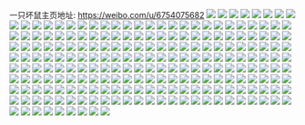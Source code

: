 一只坏鼠主页地址: https://weibo.com/u/6754075682 
![](https://wx4.sinaimg.cn/mw2000/007n5pCyly1h90bfa8n8hj31ho1zktzz.jpg) 
![](https://wx4.sinaimg.cn/mw2000/007n5pCyly1h8hddubjhwj30u0140q9c.jpg) 
![](https://wx4.sinaimg.cn/mw2000/007n5pCyly1h8hd92d7tyj30o00w0tda.jpg) 
![](https://wx4.sinaimg.cn/mw2000/007n5pCyly1h8hddv9q83j30u0140gv9.jpg) 
![](https://wx4.sinaimg.cn/mw2000/007n5pCyly1h8hdig6tfaj315o1jktr7.jpg) 
![](https://wx4.sinaimg.cn/mw2000/007n5pCyly1h8hdigd2uvj307508y3yw.jpg) 
![](https://wx4.sinaimg.cn/mw2000/007n5pCyly1h8anshlrhsj31o0280hdt.jpg) 
![](https://wx4.sinaimg.cn/mw2000/007n5pCyly1h7x2rjk30ij31h81h84qp.jpg) 
![](https://wx4.sinaimg.cn/mw2000/007n5pCyly1h7x2s00vanj32c02c0kjl.jpg) 
![](https://wx4.sinaimg.cn/mw2000/007n5pCyly1h7x2rtb3auj32c0340e83.jpg) 
![](https://wx4.sinaimg.cn/mw2000/007n5pCyly1h7x2s2g2zvj32c0340npd.jpg) 
![](https://wx4.sinaimg.cn/mw2000/007n5pCyly1h7x2rka9j8j31o02807wh.jpg) 
![](https://wx4.sinaimg.cn/mw2000/007n5pCyly1h7x2rgzwq5j32c0340hdv.jpg) 
![](https://wx4.sinaimg.cn/mw2000/007n5pCyly1h7orclsq3wj30yb19rgth.jpg) 
![](https://wx4.sinaimg.cn/mw2000/007n5pCyly1h7orcm8j1rj30oe0wi7an.jpg) 
![](https://wx4.sinaimg.cn/mw2000/007n5pCyly1h78kxmw9q5j32c0340qkm.jpg) 
![](https://wx4.sinaimg.cn/mw2000/007n5pCyly1h75691sx47j31sc2dsqv5.jpg) 
![](https://wx4.sinaimg.cn/mw2000/007n5pCyly1h75693jncfj32c0340hdu.jpg) 
![](https://wx4.sinaimg.cn/mw2000/007n5pCyly1h75690ik2mj30u0140myw.jpg) 
![](https://wx4.sinaimg.cn/mw2000/007n5pCyly1h72zphi0iqj30zo1bpgpp.jpg) 
![](https://wx4.sinaimg.cn/mw2000/007n5pCyly1h72zpjoue5j32c0340e84.jpg) 
![](https://wx4.sinaimg.cn/mw2000/007n5pCyly1h72zpljb7rj32c03401ky.jpg) 
![](https://wx4.sinaimg.cn/mw2000/007n5pCyly1h72zpmug8xj31o02804qp.jpg) 
![](https://wx4.sinaimg.cn/mw2000/007n5pCyly1h72zpg5e92j30qb0z3gpd.jpg) 
![](https://wx4.sinaimg.cn/mw2000/007n5pCyly1h72zpnpk00j30u0140qg5.jpg) 
![](https://wx4.sinaimg.cn/mw2000/007n5pCyly1h72zpp8qrsj32c0340qv6.jpg) 
![](https://wx4.sinaimg.cn/mw2000/007n5pCyly1h72zpqiy1ej30rb10ewr6.jpg) 
![](https://wx4.sinaimg.cn/mw2000/007n5pCyly1h72zps0t1hj32c0340x6p.jpg) 
![](https://wx4.sinaimg.cn/mw2000/007n5pCyly1h70mnx2l36j31o0280x6p.jpg) 
![](https://wx4.sinaimg.cn/mw2000/007n5pCyly1h70mnxo8cwj30zo1bkwon.jpg) 
![](https://wx4.sinaimg.cn/mw2000/007n5pCyly1h70mp9ndf1j30d20hemyw.jpg) 
![](https://wx4.sinaimg.cn/mw2000/007n5pCyly1h6ujdjjwr7j32c0340kjm.jpg) 
![](https://wx4.sinaimg.cn/mw2000/007n5pCyly1h6ujdfggo4j32c0340u0y.jpg) 
![](https://wx4.sinaimg.cn/mw2000/007n5pCyly1h6ujddcxz9j30xh18nwf3.jpg) 
![](https://wx4.sinaimg.cn/mw2000/007n5pCyly1h6t6opiw7mj32c03401l1.jpg) 
![](https://wx4.sinaimg.cn/mw2000/007n5pCyly1h6t6q0m6ksj30u0140whs.jpg) 
![](https://wx4.sinaimg.cn/mw2000/007n5pCyly1h6q6qaouq3j32c0340hdv.jpg) 
![](https://wx4.sinaimg.cn/mw2000/007n5pCyly1h6mpeqwrufj32c0340hdu.jpg) 
![](https://wx4.sinaimg.cn/mw2000/007n5pCyly1h6mpeng7o6j32c02c0hdt.jpg) 
![](https://wx4.sinaimg.cn/mw2000/007n5pCyly1h6mpferrhdj30u0140qbf.jpg) 
![](https://wx4.sinaimg.cn/mw2000/007n5pCyly1h6mpem0jdnj32c034046s.jpg) 
![](https://wx4.sinaimg.cn/mw2000/007n5pCyly1h6mpepbkkbj32c0340kjm.jpg) 
![](https://wx4.sinaimg.cn/mw2000/007n5pCyly1h6mpetqwpej32c03407wi.jpg) 
![](https://wx4.sinaimg.cn/mw2000/007n5pCyly1h6gy2lq9ruj31o0280e81.jpg) 
![](https://wx4.sinaimg.cn/mw2000/007n5pCyly1h6gy2n5l6gj31o0280grq.jpg) 
![](https://wx4.sinaimg.cn/mw2000/007n5pCyly1h69u6tv5fnj30nx0vwafz.jpg) 
![](https://wx4.sinaimg.cn/mw2000/007n5pCyly1h60vygyetvj31o02804qp.jpg) 
![](https://wx4.sinaimg.cn/mw2000/007n5pCyly1h60vyqrtroj31o0280ape.jpg) 
![](https://wx4.sinaimg.cn/mw2000/007n5pCyly1h60vyfzjfcj30q10yp4ba.jpg) 
![](https://wx4.sinaimg.cn/mw2000/007n5pCyly1h60vysugupj32c0340kjn.jpg) 
![](https://wx4.sinaimg.cn/mw2000/007n5pCyly1h60vyv7ajmj31o0280dub.jpg) 
![](https://wx4.sinaimg.cn/mw2000/007n5pCygy1h5xb9lmmabj32c0340u0y.jpg) 
![](https://wx4.sinaimg.cn/mw2000/007n5pCygy1h5xb9in6f8j32c0340qv5.jpg) 
![](https://wx4.sinaimg.cn/mw2000/007n5pCygy1h5xb9oms9jj32c0340e82.jpg) 
![](https://wx4.sinaimg.cn/mw2000/007n5pCygy1h5xbfrurzgj30md0tu76t.jpg) 
![](https://wx4.sinaimg.cn/mw2000/007n5pCygy1h5xbfu5b6tj33402c01ky.jpg) 
![](https://wx4.sinaimg.cn/mw2000/007n5pCygy1h5xbhk4ssyj32c02c0qv5.jpg) 
![](https://wx4.sinaimg.cn/mw2000/007n5pCygy1h5xbhiskc0j30u0140wtl.jpg) 
![](https://wx4.sinaimg.cn/mw2000/007n5pCygy1h5xbhlbxmcj327u1o0e81.jpg) 
![](https://wx4.sinaimg.cn/mw2000/007n5pCygy1h5xbhmaq4nj30tu13uk1a.jpg) 
![](https://wx4.sinaimg.cn/mw2000/007n5pCygy1h5fln60ay3j32c03404qq.jpg) 
![](https://wx4.sinaimg.cn/mw2000/007n5pCygy1h5fln6r5loj30py0ymgph.jpg) 
![](https://wx4.sinaimg.cn/mw2000/007n5pCygy1h5fn0t80ccj30tu13s7pb.jpg) 
![](https://wx4.sinaimg.cn/mw2000/007n5pCygy1h5a5b0et00j32c0340u0x.jpg) 
![](https://wx4.sinaimg.cn/mw2000/007n5pCygy1h5a5aycgu8j32c03404qq.jpg) 
![](https://wx4.sinaimg.cn/mw2000/007n5pCygy1h57iohe7ydj32c0340b2b.jpg) 
![](https://wx4.sinaimg.cn/mw2000/007n5pCygy1h57ioldejoj32c0340b29.jpg) 
![](https://wx4.sinaimg.cn/mw2000/007n5pCygy1h50qgvrv71j32c03404qq.jpg) 
![](https://wx4.sinaimg.cn/mw2000/007n5pCygy1h50qgwltakj30zk1bejw2.jpg) 
![](https://wx4.sinaimg.cn/mw2000/007n5pCygy1h50qgyecn8j32c0340hdu.jpg) 
![](https://wx4.sinaimg.cn/mw2000/007n5pCygy1h50qh081njj32c03401it.jpg) 
![](https://wx4.sinaimg.cn/mw2000/007n5pCygy1h50qh2vasjj32c0340u0y.jpg) 
![](https://wx4.sinaimg.cn/mw2000/007n5pCygy1h4xeopya9cj31901o1kb7.jpg) 
![](https://wx4.sinaimg.cn/mw2000/007n5pCygy1h4xeosn6a5j31bo1rkqno.jpg) 
![](https://wx4.sinaimg.cn/mw2000/007n5pCygy1h4xeow2xx4j318h1nbto3.jpg) 
![](https://wx4.sinaimg.cn/mw2000/007n5pCygy1h4xep0fh8jj31o02814qq.jpg) 
![](https://wx4.sinaimg.cn/mw2000/007n5pCygy1h4xeonmxxjj31ee1v7nao.jpg) 
![](https://wx4.sinaimg.cn/mw2000/007n5pCygy1h4xep2nfu6j31c61s9hcq.jpg) 
![](https://wx4.sinaimg.cn/mw2000/007n5pCygy1h4u1nojl8tj31o0281hdt.jpg) 
![](https://wx4.sinaimg.cn/mw2000/007n5pCygy1h4u1nsz8m4j31o02814qp.jpg) 
![](https://wx4.sinaimg.cn/mw2000/007n5pCygy1h4u1nqd2nyj318w1nvtsw.jpg) 
![](https://wx4.sinaimg.cn/mw2000/007n5pCygy1h4u1nlgi2uj31a51pjnnm.jpg) 
![](https://wx4.sinaimg.cn/mw2000/007n5pCygy1h4slvj0ysij32c03404qq.jpg) 
![](https://wx4.sinaimg.cn/mw2000/007n5pCygy1h4slvdr6bbj31o0280e81.jpg) 
![](https://wx4.sinaimg.cn/mw2000/007n5pCygy1h4slvm4svpj32c0340x6s.jpg) 
![](https://wx4.sinaimg.cn/mw2000/007n5pCygy1h4slvfl3q5j31o02807wi.jpg) 
![](https://wx4.sinaimg.cn/mw2000/007n5pCygy1h4slvuxm6hj32c03407wi.jpg) 
![](https://wx4.sinaimg.cn/mw2000/007n5pCygy1h4slvbft2dj31o0280qv5.jpg) 
![](https://wx4.sinaimg.cn/mw2000/007n5pCygy1h4dgvq7h5qj32c034q7wl.jpg) 
![](https://wx4.sinaimg.cn/mw2000/007n5pCygy1h4dgvsbv83j31o02801kx.jpg) 
![](https://wx4.sinaimg.cn/mw2000/007n5pCygy1h4bhmd8dfdj31o0280u0y.jpg) 
![](https://wx4.sinaimg.cn/mw2000/007n5pCygy1h4bhmhc5whj32c0340hdu.jpg) 
![](https://wx4.sinaimg.cn/mw2000/007n5pCyly1h3ylej1q90j32c0340qv5.jpg) 
![](https://wx4.sinaimg.cn/mw2000/007n5pCyly1h3ylejwgchj32c0340b2a.jpg) 
![](https://wx4.sinaimg.cn/mw2000/007n5pCyly1h3ylehw189j32c03407wk.jpg) 
![](https://wx4.sinaimg.cn/mw2000/007n5pCyly1h3ylihw471j327f2xw1ky.jpg) 
![](https://wx4.sinaimg.cn/mw2000/007n5pCyly1h3ylig8ardj32c03407wi.jpg) 
![](https://wx4.sinaimg.cn/mw2000/007n5pCyly1h3ylel4vofj32c03401kz.jpg) 
![](https://wx4.sinaimg.cn/mw2000/007n5pCyly1h3x9dgoav7j30by0bxwff.jpg) 
![](https://wx4.sinaimg.cn/mw2000/007n5pCyly1h3twl33l96j33dw52u1l3.jpg) 
![](https://wx4.sinaimg.cn/mw2000/007n5pCyly1h3twlo224kj356o3ggqv9.jpg) 
![](https://wx4.sinaimg.cn/mw2000/007n5pCyly1h3twl70ve6j33dw52u1l2.jpg) 
![](https://wx4.sinaimg.cn/mw2000/007n5pCyly1h3twkzs0o0j352u3dwe86.jpg) 
![](https://wx4.sinaimg.cn/mw2000/007n5pCyly1h3twlbskh9j33dw52ukjs.jpg) 
![](https://wx4.sinaimg.cn/mw2000/007n5pCyly1h3twlfg6x6j33dw52unph.jpg) 
![](https://wx4.sinaimg.cn/mw2000/007n5pCyly1h3twlknfi4j33do52ikjt.jpg) 
![](https://wx4.sinaimg.cn/mw2000/007n5pCyly1h3twlrp54nj33gg56ob2e.jpg) 
![](https://wx4.sinaimg.cn/mw2000/007n5pCyly1h3stlyj3nmj32c0340e83.jpg) 
![](https://wx4.sinaimg.cn/mw2000/007n5pCyly1h3stm056n9j33402c0b2b.jpg) 
![](https://wx4.sinaimg.cn/mw2000/007n5pCyly1h3stm1mayzj32c0340kjm.jpg) 
![](https://wx4.sinaimg.cn/mw2000/007n5pCyly1h3stm3pzsuj32c0340qv7.jpg) 
![](https://wx4.sinaimg.cn/mw2000/007n5pCyly1h3stm5k0swj32c02c0qv6.jpg) 
![](https://wx4.sinaimg.cn/mw2000/007n5pCyly1h3stm78gohj32c0340x6q.jpg) 
![](https://wx4.sinaimg.cn/mw2000/007n5pCyly1h3bolx4hxxj32c03404qq.jpg) 
![](https://wx4.sinaimg.cn/mw2000/007n5pCyly1h3boowzwroj31sc2dsnpd.jpg) 
![](https://wx4.sinaimg.cn/mw2000/007n5pCyly1h391950fo8j32c02c0npe.jpg) 
![](https://wx4.sinaimg.cn/mw2000/007n5pCyly1h391913pcwj32c03407wi.jpg) 
![](https://wx4.sinaimg.cn/mw2000/007n5pCyly1h2vgechnejj30u0140dlp.jpg) 
![](https://wx4.sinaimg.cn/mw2000/007n5pCyly1h2vged459qj30u0193jyn.jpg) 
![](https://wx4.sinaimg.cn/mw2000/007n5pCyly1h2vgedkmrjj30u0140q73.jpg) 
![](https://wx4.sinaimg.cn/mw2000/007n5pCyly1h2vgedzvwxj30u0140jvn.jpg) 
![](https://wx4.sinaimg.cn/mw2000/007n5pCyly1h2ubldow7lj30u0140k1o.jpg) 
![](https://wx4.sinaimg.cn/mw2000/007n5pCyly1h2uble887sj30u0140n5c.jpg) 
![](https://wx4.sinaimg.cn/mw2000/007n5pCyly1h2ublcyi9ij30u014011d.jpg) 
![](https://wx4.sinaimg.cn/mw2000/007n5pCyly1h2t53dcc3zj30u01hc46h.jpg) 
![](https://wx4.sinaimg.cn/mw2000/007n5pCyly1h2t53dvqgjj30u0140tf7.jpg) 
![](https://wx4.sinaimg.cn/mw2000/007n5pCyly1h2t53efy4ij30u01407d6.jpg) 
![](https://wx4.sinaimg.cn/mw2000/007n5pCyly1h2t53exbo0j30u01407c3.jpg) 
![](https://wx4.sinaimg.cn/mw2000/007n5pCyly1h2s3qsm0dvj30ix0ix75e.jpg) 
![](https://wx4.sinaimg.cn/mw2000/007n5pCyly1h2s3t3ubn4j30ei0eijub.jpg) 
![](https://wx4.sinaimg.cn/mw2000/007n5pCyly1h2s3ttf3pqj32t11vlhdw.jpg) 
![](https://wx4.sinaimg.cn/mw2000/007n5pCyly1h2myx323a0j319s0u07gc.jpg) 
![](https://wx4.sinaimg.cn/mw2000/007n5pCyly1h2gcyhi1pej30u0140qaf.jpg) 
![](https://wx4.sinaimg.cn/mw2000/007n5pCyly1h2gcymzsjqj30u01407c1.jpg) 
![](https://wx4.sinaimg.cn/mw2000/007n5pCyly1h2gcyika4nj30u0140wnz.jpg) 
![](https://wx4.sinaimg.cn/mw2000/007n5pCyly1h2gcykd3b6j30u0141qa6.jpg) 
![](https://wx4.sinaimg.cn/mw2000/007n5pCyly1h23h3nzgzvj30wy1pctk0.jpg) 
![](https://wx4.sinaimg.cn/mw2000/007n5pCyly1h1m2loj7yej30zo1re49l.jpg) 
![](https://wx4.sinaimg.cn/mw2000/007n5pCyly1h1m2loty7vj30zo1re47k.jpg) 
![](https://wx4.sinaimg.cn/mw2000/007n5pCyly1h1gqwjzwbsj31400u043r.jpg) 
![](https://wx4.sinaimg.cn/mw2000/007n5pCyly1h1gqwjbhh3j30u00u0gqz.jpg) 
![](https://wx4.sinaimg.cn/mw2000/007n5pCyly1h1gqwkczb3j30u00u0dk0.jpg) 
![](https://wx4.sinaimg.cn/mw2000/007n5pCyly1h1gqwkvayhj30u0140dkx.jpg) 
![](https://wx4.sinaimg.cn/mw2000/007n5pCyly1h1gqwlfltuj30u0140gsi.jpg) 
![](https://wx4.sinaimg.cn/mw2000/007n5pCyly1h1gqwlu08mj30u014078w.jpg) 
![](https://wx4.sinaimg.cn/mw2000/007n5pCyly1h1aqlbm1bij32c03404qq.jpg) 
![](https://wx4.sinaimg.cn/mw2000/007n5pCyly1h1aqlas4oij30u0140qeg.jpg) 
![](https://wx4.sinaimg.cn/mw2000/007n5pCyly1h0xj23dtl3j32c0340b2a.jpg) 
![](https://wx4.sinaimg.cn/mw2000/007n5pCyly1h0xj2ouo0hj30sa11pdjw.jpg) 
![](https://wx4.sinaimg.cn/mw2000/007n5pCyly1h0xj25dpkej32c0340e84.jpg) 
![](https://wx4.sinaimg.cn/mw2000/007n5pCyly1h0xj2idtj3j32c0340x6s.jpg) 
![](https://wx4.sinaimg.cn/mw2000/007n5pCyly1h0xj2632onj30d50hjt9s.jpg) 
![](https://wx4.sinaimg.cn/mw2000/007n5pCyly1h0xj22jwbxj30u00k0goh.jpg) 
![](https://wx4.sinaimg.cn/mw2000/007n5pCyly1h0qkpmavwwj32c0340e83.jpg) 
![](https://wx4.sinaimg.cn/mw2000/007n5pCyly1h0qkpnnpsuj32c0340qv6.jpg) 
![](https://wx4.sinaimg.cn/mw2000/007n5pCyly1h0qkpkpqqzj32c03401kz.jpg) 
![](https://wx4.sinaimg.cn/mw2000/007n5pCyly1h0qkpovqxkj30zo1bk150.jpg) 
![](https://wx4.sinaimg.cn/mw2000/007n5pCyly1h0qkpps14ej31vu2igx6p.jpg) 
![](https://wx4.sinaimg.cn/mw2000/007n5pCyly1h0qkt2xu68j30u0140ak9.jpg) 
![](https://wx4.sinaimg.cn/mw2000/007n5pCyly1gzlm5v7f5rj32c0340u0x.jpg) 
![](https://wx4.sinaimg.cn/mw2000/007n5pCyly1gzlm5wo6i1j31o02807tw.jpg) 
![](https://wx4.sinaimg.cn/mw2000/007n5pCyly1gzlm6456iwj32c0340u0z.jpg) 
![](https://wx4.sinaimg.cn/mw2000/007n5pCyly1gzlm6ahc1zj32c0340npf.jpg) 
![](https://wx4.sinaimg.cn/mw2000/007n5pCyly1gyp7rf3rl3j30u0140q7k.jpg) 
![](https://wx4.sinaimg.cn/mw2000/007n5pCyly1gyp7re6hz9j30u01400zu.jpg) 
![](https://wx4.sinaimg.cn/mw2000/007n5pCyly1gyp7rgevefj30u01407cw.jpg) 
![](https://wx4.sinaimg.cn/mw2000/007n5pCyly1gyp7rh2356j30f70kawgm.jpg) 
![](https://wx4.sinaimg.cn/mw2000/007n5pCyly1gy77s2okuoj33do52inpg.jpg) 
![](https://wx4.sinaimg.cn/mw2000/007n5pCyly1gy77s6jth8j33dw52uqv7.jpg) 
![](https://wx4.sinaimg.cn/mw2000/007n5pCyly1gy77sa3dxaj33do52iqv8.jpg) 
![](https://wx4.sinaimg.cn/mw2000/007n5pCyly1gy77sg130oj33do52iqvd.jpg) 
![](https://wx4.sinaimg.cn/mw2000/007n5pCyly1gy77sk1xzuj33dw52ux6w.jpg) 
![](https://wx4.sinaimg.cn/mw2000/007n5pCyly1gy77sqffkwj33gg56okjv.jpg) 
![](https://wx4.sinaimg.cn/mw2000/007n5pCyly1gy77sw6spqj33do52ihe4.jpg) 
![](https://wx4.sinaimg.cn/mw2000/007n5pCyly1gy77ryfy4lj33gg56oe8b.jpg) 
![](https://wx4.sinaimg.cn/mw2000/007n5pCyly1gy77syepnuj33gg56ou13.jpg) 
![](https://wx4.sinaimg.cn/mw2000/007n5pCygy1gxxhgxthbij31400u0ae9.jpg) 
![](https://wx4.sinaimg.cn/mw2000/007n5pCygy1gxxhgzasdkj31400u0aiq.jpg) 
![](https://wx4.sinaimg.cn/mw2000/007n5pCygy1gxxhgwmo21j31400u0gx0.jpg) 
![](https://wx4.sinaimg.cn/mw2000/007n5pCygy1gxxhgzwlazj31400u0dqv.jpg) 
![](https://wx4.sinaimg.cn/mw2000/007n5pCyly1gx9by1futrj32c0340b2a.jpg) 
![](https://wx4.sinaimg.cn/mw2000/007n5pCyly1gx9by2ypzxj32c0340u0y.jpg) 
![](https://wx4.sinaimg.cn/mw2000/007n5pCyly1gx9bxzed5oj32c0340x6q.jpg) 
![](https://wx4.sinaimg.cn/mw2000/007n5pCyly1gx9c260763j30md0tugr1.jpg) 
![](https://wx4.sinaimg.cn/mw2000/007n5pCyly1gx9by5jjitj32c03404qr.jpg) 
![](https://wx4.sinaimg.cn/mw2000/007n5pCyly1gx9c25oduvj30u0140ws4.jpg) 
![](https://wx4.sinaimg.cn/mw2000/007n5pCyly1gx9bz6jmktj30mi0u0aip.jpg) 
![](https://wx4.sinaimg.cn/mw2000/007n5pCyly1gx9by9ryj8j32c0340hdu.jpg) 
![](https://wx4.sinaimg.cn/mw2000/007n5pCyly1gx9bybxwrzj32c0340u0z.jpg) 
![](https://wx4.sinaimg.cn/mw2000/007n5pCyly1gw9z34uad9j30u01hcwli.jpg) 
![](https://wx4.sinaimg.cn/mw2000/007n5pCyly1gw3jd5vpe8j30u01400z3.jpg) 
![](https://wx4.sinaimg.cn/mw2000/007n5pCyly1gw3jdq8wkuj30u0140gqe.jpg) 
![](https://wx4.sinaimg.cn/mw2000/007n5pCyly1gw3jd9bq4cj30u0140gu6.jpg) 
![](https://wx4.sinaimg.cn/mw2000/007n5pCyly1gw3jdb7w8qj30u0140475.jpg) 
![](https://wx4.sinaimg.cn/mw2000/007n5pCyly1guz0btuctcj30u01sx47z.jpg) 
![](https://wx4.sinaimg.cn/mw2000/007n5pCyly1guz0aug46nj30u01sxahk.jpg) 
![](https://wx4.sinaimg.cn/mw2000/007n5pCyly1guz0b0y7p0j60u01sxnax02.jpg) 
![](https://wx4.sinaimg.cn/mw2000/007n5pCyly1guz0b4mzauj60u01sx47m02.jpg) 
![](https://wx4.sinaimg.cn/mw2000/007n5pCyly1guz0byeo8aj60u01sxwkj02.jpg) 
![](https://wx4.sinaimg.cn/mw2000/007n5pCyly1guz0b9s8mej30u01sx0yk.jpg) 
![](https://wx4.sinaimg.cn/mw2000/007n5pCyly1guz0bfnzawj60u01sxwnj02.jpg) 
![](https://wx4.sinaimg.cn/mw2000/007n5pCyly1guz0blr2w4j60u01sxamg02.jpg) 
![](https://wx4.sinaimg.cn/mw2000/007n5pCyly1guz0bmixgij60u01sxwlw02.jpg) 
![](https://wx4.sinaimg.cn/mw2000/007n5pCygy1guviiguo98j60u00u0tdw02.jpg) 
![](https://wx4.sinaimg.cn/mw2000/007n5pCygy1guviihxa45j60u00u0jzq02.jpg) 
![](https://wx4.sinaimg.cn/mw2000/007n5pCygy1guviiit36oj60tu0tun1302.jpg) 
![](https://wx4.sinaimg.cn/mw2000/007n5pCygy1guviijg30oj60mi0miq6502.jpg) 
![](https://wx4.sinaimg.cn/mw2000/007n5pCygy1gt1pmd29z2j32c0340e81.jpg) 
![](https://wx4.sinaimg.cn/mw2000/007n5pCygy1gt1pmeuarcj32c03401kx.jpg) 
![](https://wx4.sinaimg.cn/mw2000/007n5pCygy1gt1pmb3zmrj32c0340e81.jpg) 
![](https://wx4.sinaimg.cn/mw2000/007n5pCygy1gt1pmg9tdpj32c0340njr.jpg) 
![](https://wx4.sinaimg.cn/mw2000/007n5pCyly1gs0rjloirrj32c0340qv5.jpg) 
![](https://wx4.sinaimg.cn/mw2000/007n5pCyly1gs0rbjk151j30zo1bk0za.jpg) 
![](https://wx4.sinaimg.cn/mw2000/007n5pCyly1gs0rbq1lblj32c03401ky.jpg) 
![](https://wx4.sinaimg.cn/mw2000/007n5pCyly1gs0rbhuqa4j32c02c0x6p.jpg) 
![](https://wx4.sinaimg.cn/mw2000/007n5pCyly1gs0rbko1wvj32c02c0wxr.jpg) 
![](https://wx4.sinaimg.cn/mw2000/007n5pCyly1gs0rbm2p6aj31fy1fy7wh.jpg) 
